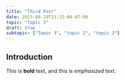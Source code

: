 ```yaml
---
title: "Third Post"
date: 2023-08-29T13:15:04-07:00
topic: "Topic 3"
draft: true
subtopic: ["Topic 3", "topic 2", "topic 3"]
---
```

## Introduction

This is **bold** text, and this is *emphasized* text.